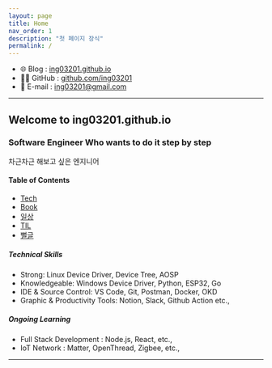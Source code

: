 ```yaml
---
layout: page
title: Home
nav_order: 1
description: "첫 페이지 장식"
permalink: /
---
```

- 🌐 Blog : [ing03201.github.io](https://ing03201.github.io)
- 👩‍💻 GitHub : [github.com/ing03201](https://github.com/ing03201)
- 💌 E-mail : [ing03201@gmail.com](mailto:ing03201@gmail.com)

---
## Welcome to ing03201.github.io

### Software Engineer Who wants to do it step by step
차근차근 해보고 싶은 엔지니어
#### Table of Contents

* [Tech](/Tech)
* [Book](/Book)
* [일상](/일상)
* [TIL](/TIL)
* [뻘글](/뻘글)

##### Technical Skills

- Strong: Linux Device Driver, Device Tree, AOSP
- Knowledgeable: Windows Device Driver, Python, ESP32, Go
- IDE & Source Control: VS Code, Git, Postman, Docker, OKD
- Graphic & Productivity Tools: Notion, Slack, Github Action etc.,


##### Ongoing Learning

- Full Stack Development : Node.js, React, etc.,
- IoT Network : Matter, OpenThread, Zigbee, etc.,

---